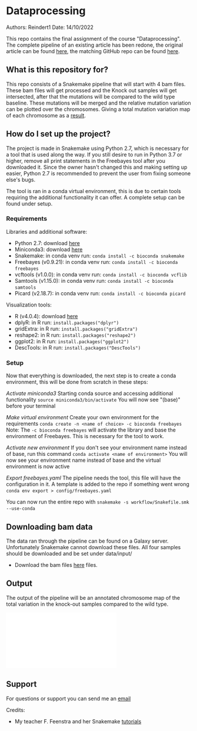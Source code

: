 # Dataprocessing
Authors: Reindert1 
Date: 14/10/2022  

This repo contains the final assignment of the course "Dataprocessing". The complete pipeline of an existing article has been redone, the original article can be found [here](https://bmcgenomics.biomedcentral.com/articles/10.1186/s12864-019-5504-9), the matching GitHub repo can be found [here](https://github.com/cfarkas/Genotype-variants). 


## What is this repository for?
This repo consists of a Snakemake pipeline that will start with 4 bam files. These bam files will get processed and the Knock out samples will get intersected, after that the mutations will be compared to the wild type baseline. These mutations will be merged and the relative mutation variation can be plotted over the chromosomes. Giving a total mutation variation map of each chromosome as a [result](https://github.com/Reindert1/Dataprocessing/tree/main/results).


## How do I set up the project?
The project is made in Snakemake using Python 2.7, which is necessary for a tool that is used along the way. If you still desire to run in Python 3.7 or higher, remove all print statements in the Freebayes tool after you downloaded it. Since the owner hasn't changed this and making setting up easier, Python 2.7 is recommended to prevent the user from fixing someone else's bugs.

The tool is ran in a conda virtual environment, this is due to certain tools requiring the additional functionality it can offer. A complete setup can be found under setup.

### Requirements
Libraries and additional software:
- Python 2.7: download [here](https://www.python.org/downloads/) 
- Miniconda3: download [here](https://docs.conda.io/en/latest/miniconda.html)
- Snakemake: in conda venv run: `conda install -c bioconda snakemake`
- Freebayes (v0.9.21): in conda venv run: `conda install -c bioconda freebayes`
- vcftools (v1.0.0): in conda venv run: `conda install -c bioconda vcflib`
- Samtools (v1.15.0): in conda venv run: `conda install -c bioconda samtools`
- Picard (v2.18.7): in conda venv run: `conda install -c bioconda picard`

Visualization tools: 
- R (v4.0.4): download [here](https://cran.r-project.org/)
- dplyR: in R run: `install.packages("dplyr")`
- gridExtra: in R run: `install.packages("gridExtra")`
- reshape2: in R run: `install.packages("reshape2")`   
- ggplot2: in R run: `install.packages("ggplot2")`
- DescTools: in R run: `install.packages("DescTools")`


### Setup
Now that everything is downloaded, the next step is to create a conda environment, this will be done from scratch in these steps:

*Activate miniconda3*
Starting conda source and accessing additional functionality
`source miniconda3/bin/activate`
You will now see "(base)" before your terminal

*Make virtual environment*
Create your own environment for the requirements 
`conda create -n <name of choice> -c bioconda freebayes` 
Note: The `-c bioconda freebayes` will activate the library and base the environment of Freebayes. This is necessary for the tool to work.

*Activate new environment*
If you don't see your environment name instead of base, run this command
`conda activate <name of environment>`
You will now see your environment name instead of base and the virtual environment is now active

*Export freebayes.yaml*
The pipeline needs the tool, this file will have the configuration in it. A template is added to the repo if something went wrong
`conda env export > config/freebayes.yaml`


You can now run the entire repo with
`snakemake -s workflow/Snakefile.smk --use-conda`

## Downloading bam data
The data ran through the pipeline can be found on a Galaxy server. Unfortunately Snakemake cannot download these files. All four samples should be downloaded and be set under data/input/

- Download the bam files [here](https://usegalaxy.org/u/carlosfarkas/h/test-sall2-ko-rna-seq-gse123168-1) files.

## Output
The output of the pipeline will be an annotated chromosome map of the total variation in the knock-out samples compared to the wild type.

![](results/out.pdf)

## Support
For questions or support you can send me an [email](mailto:r.f.visser@st.hanze.nl)

Credits:
- My teacher F. Feenstra and her Snakemake [tutorials](https://fennaf.gitbook.io/bfvh4dsp1/) 

